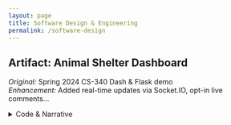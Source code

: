 ```yaml
---
layout: page
title: Software Design & Engineering
permalink: /software-design
---
```


## Artifact: Animal Shelter Dashboard

*Original:* Spring 2024 CS-340 Dash & Flask demo  
*Enhancement:* Added real-time updates via Socket.IO, opt-in live comments…

<details>
<summary>Code & Narrative</summary>

```java
// snippet showing DataRepository integration…
